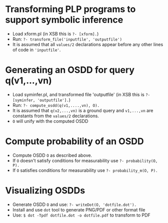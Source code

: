# Transforming PLP programs to support symbolic inference
* Load xform.pl (in XSB this is `?- [xform].`)
* Run: `?- transform_file('inputfile', 'outputfile')`
* It is assumed that all `values/2` declarations appear before any other lines of code in `'inputfile'`.
# Generating an OSDD for query q(v1,...,vn) 
* Load syminfer.pl, and transformed file 'outputfile' (in XSB this is `?- [syminfer, 'outputfile'].`)
* Run: `?- compute_osdd(q(v1,....,vn), O).`
* It is assumed that `q(v2,...,vn)` is a ground query and `v1,...,vn`
  are constants from the `values/2` declarations.
* `O` will unify with the computed OSDD
# Compute probability of an OSDD
* Compute OSDD `O` as described above.
* If `O` doesn't satisfy conditions for measurability use `?- probability(O, P).`
* If `O` satisfies conditions for measurability use `?- probability_m(O, P).`
# Visualizing OSDDs
* Generate OSDD `O` and use: `?- writeDot(O, 'dotfile.dot').`
* Install and use `dot` tool to generate PNG/PDF or other format file
* Use: `$ dot -Tpdf dotfile.dot -o dotfile.pdf` to transform to PDF
